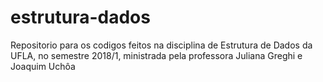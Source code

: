 # estrutura-dados
Repositorio para os codigos feitos na disciplina de Estrutura de Dados da UFLA, no semestre 2018/1, ministrada pela professora Juliana Greghi e Joaquim Uchôa
